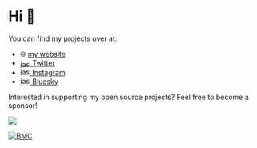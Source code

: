 # Hi 👋

<!-- <img align="right" src="https://github-readme-stats.vercel.app/api?username=javl&theme=default&custom_title=javl%27s%20Github%20Stats&show_icons=true&count_private=false" /> // -->

You can find my projects over at:

* 🌐 [my website](https://jaspervanloenen.com)
* <a href="https://twitter.com/jaspervanloenen" target="blank"><img align="center" src="https://raw.githubusercontent.com/rahuldkjain/github-profile-readme-generator/master/src/images/icons/Social/twitter.svg" alt="jaspervanloenen" height="15" width="20" /> Twitter</a>
* <a href="https://instagram.com/jaspervanloenen.com" target="_blank"><img src="https://raw.githubusercontent.com/rahuldkjain/github-profile-readme-generator/master/src/images/icons/Social/instagram.svg" alt="jaspervanloenen" height="15" width="20"/> Instagram</a>
* <a href="https://bsky.app/profile/jaspervanloenen.bsky.social" target="_blank"><img src="https://raw.githubusercontent.com/rahuldkjain/github-profile-readme-generator/master/src/images/icons/Social/bluesky.svg" alt="jaspervanloenen" height="15" width="20"/> Bluesky</a>

Interested in supporting my open source projects? Feel free to become a sponsor!

[![](https://img.shields.io/static/v1?label=Sponsor&message=%E2%9D%A4&logo=GitHub&color=%23fe8e86)](https://github.com/sponsors/javl)

[![BMC](https://www.buymeacoffee.com/assets/img/custom_images/white_img.png)](https://www.buymeacoffee.com/javl)
